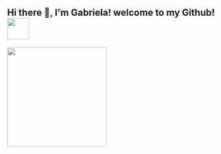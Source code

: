 <h2> Hi there 👋, I'm Gabriela! welcome to my Github!<img src="https://media.giphy.com/media/mGcNjsfWAjY5AEZNw6/giphy.gif" width="50"></h2>

<img center='center' src="https://media4.giphy.com/media/LHZyixOnHwDDy/giphy.gif?cid=790b7611845e93444c1c5b60e954aa80cdfbb4702585523c&rid=giphy.gif&ct=g" width="230">

<!--
**gabrielac3/gabrielac3** is a ✨ _special_ ✨ repository because its `README.md` (this file) appears on your GitHub profile.

Here are some ideas to get you started:

- 🔭 I’m currently working on ...
- 🌱 I’m currently learning ...
- 👯 I’m looking to collaborate on ...
- 🤔 I’m looking for help with ...
- 💬 Ask me about ...
- 📫 How to reach me: ...
- 😄 Pronouns: ...
- ⚡ Fun fact: ...
-->
